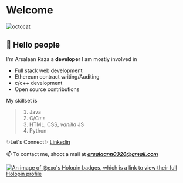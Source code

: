 # **Welcome** 
![octocat](https://github.githubassets.com/images/icons/emoji/octocat.png)
## 👋 Hello people 
I'm Arsalaan Raza a __developer__ 
I am mostly involved in
- Full stack web development
- Ethereum contract writing/Auditing
- c/c++ development
- Open source contributions

My skillset is 
> 1. Java 
> 2. C/C++ 
> 3. HTML, CSS, _vanilla_ JS 
> 7. Python 

 ✨Let's Connect✨ 
[Linkedin](https://www.linkedin.com/in/arsalaan-raza-31891b250)

📫 To contact me, shoot a mail at ***arsalaann0326@gmail.com*** 


[![An image of @exo's Holopin badges, which is a link to view their full Holopin profile](https://holopin.me/exo)](https://holopin.io/@exo)






<!---
- 👋 Hi, I’m @Raza-Arsalaan
- 👀 I’m interested in Blockchain development, dapps, web development, competitive coding, hackathons. 
- 🌱 I’m currently learning Python, data structures and algorithms, cryptograpy.
- 📫 To contact me, shoot a mail at arsalaan0326@gmail.com .
- [![An image of @exo's Holopin badges, which is a link to view their full Holopin profile](https://holopin.me/exo)](https://holopin.io/@exo)

💞️ I’m looking to collaborate on ...

Raza-Arsalaan/Raza-Arsalaan is a ✨ special ✨ repository because its `README.md` (this file) appears on your GitHub profile.
You can click the Preview link to take a look at your changes.
--->
